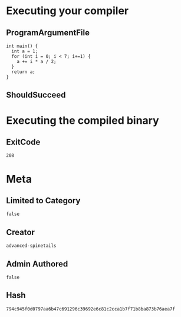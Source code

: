# Executing your compiler

## ProgramArgumentFile

```
int main() {
  int a = 1;
  for (int i = 0; i < 7; i+=1) {
    a += i * a / 2;
  }
  return a;
}
```

## ShouldSucceed

# Executing the compiled binary

## ExitCode

```
208
```

# Meta

## Limited to Category

```
false
```

## Creator

```
advanced-spinetails
```

## Admin Authored

```
false
```

## Hash

```
794c945f0d0797aa6b47c691296c39692e6c81c2cca1b7f71b8ba873b76aea7f
```
